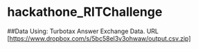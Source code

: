 # hackathone_RITChallenge

##Data Using:
Turbotax Answer Exchange Data. URL [https://www.dropbox.com/s/5bc58el3v3ohwaw/output.csv.zip]
